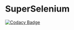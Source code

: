 # SuperSelenium
[![Codacy Badge](https://api.codacy.com/project/badge/Grade/a2553176cc36432bbce0b9308d5ba9e5)](https://app.codacy.com/gh/BugMeter/SuperSelenium?utm_source=github.com&utm_medium=referral&utm_content=BugMeter/SuperSelenium&utm_campaign=Badge_Grade_Dashboard)